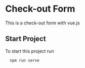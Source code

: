 # Check-out Form

This is a check-out form with vue.js

## Start Project

To start this project run

```bash
  npm run serve
```
